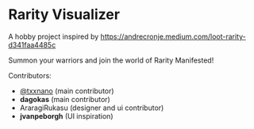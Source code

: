 # Rarity Visualizer

A hobby project inspired by https://andrecronje.medium.com/loot-rarity-d341faa4485c

Summon your warriors and join the world of Rarity Manifested!

Contributors:

- [@txxnano](https://twitter.com/txxnano) (main contributor)
- **dagokas** (main contributor)
- AraragiRukasu (designer and ui contributor)
- **jvanpeborgh** (UI inspiration)
